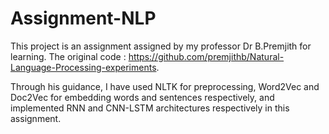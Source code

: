 # Assignment-NLP
This project is an assignment assigned by my professor Dr B.Premjith for learning. The original code :  https://github.com/premjithb/Natural-Language-Processing-experiments.

Through his guidance, I have used NLTK for preprocessing, Word2Vec and Doc2Vec for embedding words and sentences respectively, and implemented RNN and CNN-LSTM architectures respectively in this assignment.

